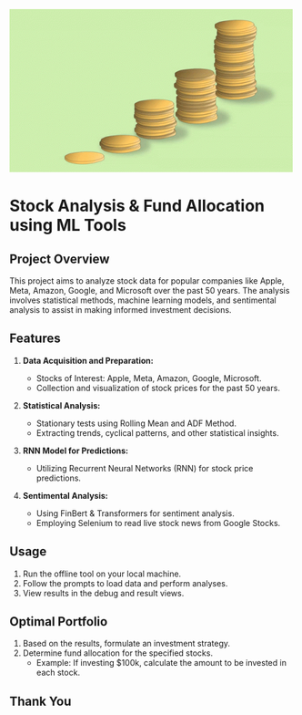 ![Stock Analysis GIF](investment-money.gif)
# Stock Analysis & Fund Allocation using ML Tools

## Project Overview

This project aims to analyze stock data for popular companies like Apple, Meta, Amazon, Google, and Microsoft over the past 50 years. The analysis involves statistical methods, machine learning models, and sentimental analysis to assist in making informed investment decisions.

## Features

1. **Data Acquisition and Preparation:**
   - Stocks of Interest: Apple, Meta, Amazon, Google, Microsoft.
   - Collection and visualization of stock prices for the past 50 years.

2. **Statistical Analysis:**
   - Stationary tests using Rolling Mean and ADF Method.
   - Extracting trends, cyclical patterns, and other statistical insights.

3. **RNN Model for Predictions:**
   - Utilizing Recurrent Neural Networks (RNN) for stock price predictions.

4. **Sentimental Analysis:**
   - Using FinBert & Transformers for sentiment analysis.
   - Employing Selenium to read live stock news from Google Stocks.

## Usage

1. Run the offline tool on your local machine.
2. Follow the prompts to load data and perform analyses.
3. View results in the debug and result views.

## Optimal Portfolio

1. Based on the results, formulate an investment strategy.
2. Determine fund allocation for the specified stocks.
   - Example: If investing $100k, calculate the amount to be invested in each stock.

## Thank You
